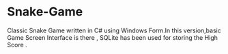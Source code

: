 # Snake-Game
Classic Snake Game written in C# using Windows Form.In this version,basic Game Screen Interface is there ,
SQLite has been used for storing the High Score .

